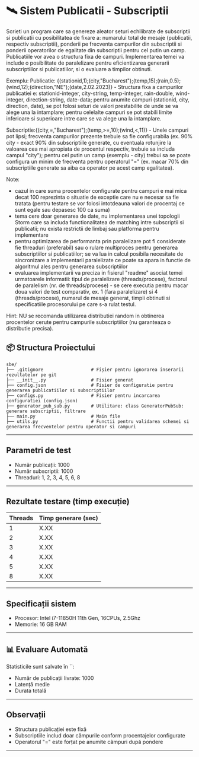 # 🛰️ Sistem Publicatii - Subscriptii

Scrieti un program care sa genereze aleator seturi echilibrate de subscriptii si publicatii cu posibilitatea de fixare a: numarului total de mesaje (publicatii, respectiv subscriptii), ponderii pe frecventa campurilor din subscriptii si ponderii operatorilor de egalitate din subscriptii pentru cel putin un camp. Publicatiile vor avea o structura fixa de campuri. Implementarea temei va include o posibilitate de paralelizare pentru eficientizarea generarii subscriptiilor si publicatiilor, si o evaluare a timpilor obtinuti.

Exemplu:
Publicatie: {(stationid,1);(city,"Bucharest");(temp,15);(rain,0.5);(wind,12);(direction,"NE");(date,2.02.2023)} - Structura fixa a campurilor publicatiei e: stationid-integer, city-string, temp-integer, rain-double, wind-integer, direction-string, date-data; pentru anumite campuri (stationid, city, direction, date), se pot folosi seturi de valori prestabilite de unde se va alege una la intamplare; pentru celelalte campuri se pot stabili limite inferioare si superioare intre care se va alege una la intamplare.

Subscriptie:{(city,=,"Bucharest");(temp,>=,10);(wind,<,11)} - Unele campuri pot lipsi; frecventa campurilor prezente trebuie sa fie configurabila (ex. 90% city - exact 90% din subscriptiile generate, cu eventuala rotunjire la valoarea cea mai apropiata de procentul respectiv, trebuie sa includa campul "city"); pentru cel putin un camp (exemplu - city) trebui sa se poate configura un minim de frecventa pentru operatorul "=" (ex. macar 70% din subscriptiile generate sa aiba ca operator pe acest camp egalitatea).


Note:
- cazul in care suma procentelor configurate pentru campuri e mai mica decat 100 reprezinta o situatie de exceptie care nu e necesar sa fie tratata (pentru testare se vor folosi intotdeauna valori de procentaj ce sunt egale sau depasesc 100 ca suma)
- tema cere doar generarea de date, nu implementarea unei topologii Storm care sa includa functionalitatea de matching intre subscriptii si publicatii; nu exista restrictii de limbaj sau platforma pentru implementare
- pentru optimizarea de performanta prin paralelizare pot fi considerate fie threaduri (preferabil) sau o rulare multiproces pentru generarea subscriptiilor si publicatiilor; se va lua in calcul posibila necesitate de sincronizare a implementarii paralelizate ce poate sa apara in functie de algoritmul ales pentru generarea subscriptiilor
- evaluarea implementarii va preciza in fisierul "readme" asociat temei urmatoarele informatii: tipul de paralelizare (threads/procese), factorul de paralelism (nr. de threads/procese) - se cere executia pentru macar doua valori de test comparativ, ex. 1 (fara paralelizare) si 4 (threads/procese), numarul de mesaje generat, timpii obtinuti si specificatiile procesorului pe care s-a rulat testul.

Hint: NU se recomanda utilizarea distributiei random in obtinerea procentelor cerute pentru campurile subscriptiilor (nu garanteaza o distributie precisa).

## 📦 Structura Proiectului

```
sbe/
├── .gitignore                  # Fișier pentru ignorarea inserarii rezultatelor pe git
├── __init__.py                 # Fisier generat 
├── config.json                 # Fisier de configuratie pentru generarea publicatiilor si subscriptiilor
├── configs.py                  # Fisier pentru incarcarea configuratiei (config.json)
├── generator_pub_sub.py        # Utilitare: class GeneratorPubSub: generare subscriptii, filtrare
├── main.py                     # Main file
├── utils.py                    # Functii pentru validarea schemei si generarea frecventelor pentru operator si campuri
```

---

## Parametri de test

- Număr publicații: 1000
- Număr subscriptii: 1000
- Threaduri: 1, 2, 3, 4, 5, 6, 8

---

## Rezultate testare (timp execuție)

| Threads | Timp generare (sec) |
|---------|---------------------|
| 1       | X.XX                |
| 2       | X.XX                |
| 3       | X.XX                |
| 4       | X.XX                |
| 5       | X.XX                |
| 8       | X.XX                |

---

## Specificații sistem

- Procesor: Intel i7-11850H 11th Gen, 16CPUs, 2.5Ghz
- Memorie: 16 GB RAM

---

## 📊 Evaluare Automată

Statisticile sunt salvate în ``:
- Număr de publicații livrate: 1000
- Latență medie
- Durata totală

---

## Observații

- Structura publicației este fixă
- Subscriptiile includ doar câmpurile conform procentajelor configurate
- Operatorul "=" este forțat pe anumite câmpuri după pondere

---